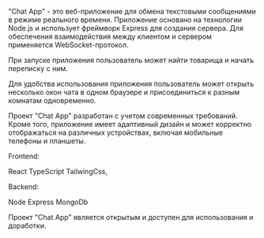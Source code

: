 "Chat App" - это веб-приложение для обмена текстовыми сообщениями в режиме реального времени. Приложение основано на технологии Node.js и использует фреймворк Express для создания сервера. Для обеспечения взаимодействия между клиентом и сервером применяется WebSocket-протокол.

При запуске приложения пользователь может найти товарища и начать переписку с ним.

Для удобства использования приложения пользователь может открыть несколько окон чата в одном браузере и присоединиться к разным комнатам одновременно.

Проект "Chat App" разработан с учетом современных требований. Кроме того, приложение имеет адаптивный дизайн и может корректно отображаться на различных устройствах, включая мобильные телефоны и планшеты.

Frontend: 

React
TypeScript
TailwingCss,

Backend: 

Node
Express
MongoDb

Проект "Chat App" является открытым и доступен для использования и доработки.
